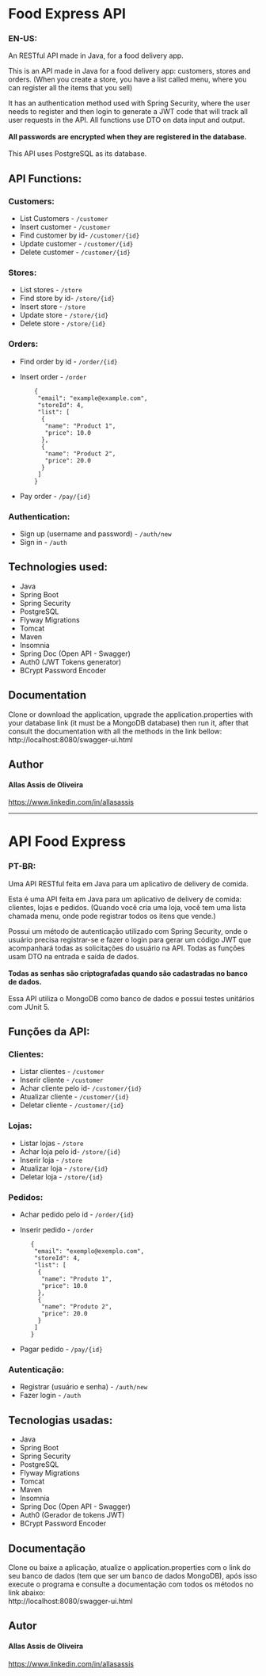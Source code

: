 # Food Express API
### EN-US:
An RESTful API made in Java, for a food delivery app.

This is an API made in Java for a food delivery app: customers, stores and orders. (When you create a store, you have a list called menu, where you can
register all the items that you sell) <br>

It has an authentication method used with Spring Security, where the user needs to
register and then login to generate a JWT code that will track all user requests in the API. All functions use DTO on data input and output.
<br><br>
**All passwords are encrypted when they are registered in the database.** <br><br>
This API uses PostgreSQL as its database.
## API Functions:
### Customers:
- List Customers - `/customer`
- Insert customer - `/customer`
- Find customer by id- `/customer/{id}`
- Update customer - `/customer/{id}`
- Delete customer - `/customer/{id}`

### Stores:
- List stores - `/store`
- Find store by id- `/store/{id}`
- Insert store - `/store`
- Update store - `/store/{id}`
- Delete store - `/store/{id}`

### Orders:

- Find order by id - `/order/{id}`
- Insert order - `/order` <br>

  ```
      {
       "email": "example@example.com",
       "storeId": 4,
       "list": [
        {
         "name": "Product 1",
         "price": 10.0
        },
        {
         "name": "Product 2",
         "price": 20.0
        }
       ]
      }
- Pay order - `/pay/{id}`

### Authentication:
- Sign up (username and password) - `/auth/new`
- Sign in - `/auth`

## Technologies used:

- Java
- Spring Boot
- Spring Security
- PostgreSQL
- Flyway Migrations
- Tomcat
- Maven
- Insomnia
- Spring Doc (Open API - Swagger)
- Auth0 (JWT Tokens generator)
- BCrypt Password Encoder

## Documentation
Clone or download the application, upgrade the application.properties with your database link (it must be
a MongoDB database) then
run it, after that consult the documentation with all the methods in the link bellow:
<br>http://localhost:8080/swagger-ui.html

## Author

#### Allas Assis de Oliveira
https://www.linkedin.com/in/allasassis

--------------------------------------------------------
# API Food Express
### PT-BR:

Uma API RESTful feita em Java para um aplicativo de delivery de comida.

Esta é uma API feita em Java para um aplicativo de delivery de comida: clientes, lojas e pedidos.
(Quando você cria uma loja, você tem uma lista chamada menu, onde pode registrar todos os itens que vende.)

Possui um método de autenticação utilizado com Spring Security, onde o usuário precisa
registrar-se e fazer o login para gerar um código JWT que acompanhará todas as solicitações do usuário na API. Todas as funções usam DTO na entrada e saída de dados.
<br><br>
**Todas as senhas são criptografadas quando são cadastradas no banco de dados.** <br><br>
Essa API utiliza o MongoDB como banco de dados e possui testes unitários com JUnit 5.
## Funções da API:
### Clientes:
- Listar clientes - `/customer`
- Inserir cliente - `/customer`
- Achar cliente pelo id- `/customer/{id}`
- Atualizar cliente - `/customer/{id}`
- Deletar cliente - `/customer/{id}`

### Lojas:
- Listar lojas - `/store`
- Achar loja pelo id- `/store/{id}`
- Inserir loja - `/store`
- Atualizar loja - `/store/{id}`
- Deletar loja - `/store/{id}`

### Pedidos:
- Achar pedido pelo id - `/order/{id}`
- Inserir pedido - `/order`<br>

   ```
      {
       "email": "exemplo@exemplo.com",
       "storeId": 4,
       "list": [
        {
         "name": "Produto 1",
         "price": 10.0
        },
        {
         "name": "Produto 2",
         "price": 20.0
        }
       ]
      }
- Pagar pedido - `/pay/{id}`

### Autenticação:
- Registrar (usuário e senha) - `/auth/new`
- Fazer login - `/auth`

## Tecnologias usadas:

- Java
- Spring Boot
- Spring Security
- PostgreSQL
- Flyway Migrations
- Tomcat
- Maven
- Insomnia
- Spring Doc (Open API - Swagger)
- Auth0 (Gerador de tokens JWT)
- BCrypt Password Encoder

## Documentação
Clone ou baixe a aplicação, atualize o application.properties com o link do seu banco de dados (tem que ser
um banco de dados MongoDB), após
isso execute o programa e consulte a documentação com todos os métodos no link abaixo:
<br>http://localhost:8080/swagger-ui.html

## Autor

#### Allas Assis de Oliveira
https://www.linkedin.com/in/allasassis


